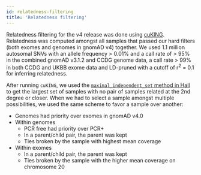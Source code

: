 ```yaml
---
id: relatedness-filtering
title: 'Relatedness filtering'
---
```


Relatedness filtering for the v4 release was done using [cuKING](https://github.com/populationgenomics/cuKING/tree/1d29d72a184da33cf2500f8b537ae56ce66a7e96). Relatedness was computed amongst all samples that passed our hard filters (both exomes and genomes in gnomAD v4) together. We used 1.1 million autosomal SNVs with an allele frequency > 0.01% and a call rate of > 95% in the combined gnomAD v3.1.2 and CCDG genome data, a call rate > 99% in both CCDG and UKBB exome data and LD-pruned with a cutoff of r<sup>2</sup> = 0.1 for inferring relatedness.

After running `cuKING`, we used the [`maximal_independent_set` method in Hail](https://hail.is/docs/0.2/methods/misc.html#hail.methods.maximal_independent_set) to get the largest set of samples with no pair of samples related at the 2nd degree or closer. When we had to select a sample amongst multiple possibilities, we used the same scheme to favor a sample over another:

- Genomes had priority over exomes in gnomAD v4.0
- Within genomes
  - PCR free had priority over PCR+
  - In a parent/child pair, the parent was kept
  - Ties broken by the sample with highest mean coverage
- Within exomes
  - In a parent/child pair, the parent was kept
  - Ties broken by the sample with the higher mean coverage on chromosome 20
